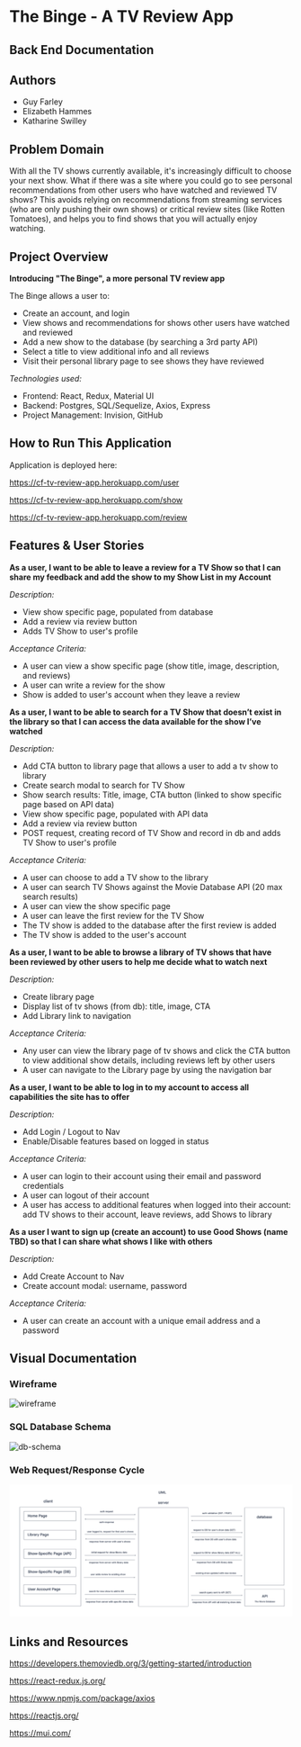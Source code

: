 # The Binge - A TV Review App

## Back End Documentation

## Authors

- Guy Farley
- Elizabeth Hammes
- Katharine Swilley

## Problem Domain

With all the TV shows currently available, it's increasingly difficult to choose your next show. What if there was a site where you could go to see personal recommendations from other users who have watched and reviewed TV shows? This avoids relying on recommendations from streaming services (who are only pushing their own shows) or critical review sites (Iike Rotten Tomatoes), and helps you to find shows that you will actually enjoy watching.

## Project Overview

**Introducing "The Binge", a more personal TV review app**

The Binge allows a user to:

- Create an account, and login
- View shows and recommendations for shows other users have watched and reviewed
- Add a new show to the database (by searching a 3rd party API)
- Select a title to view additional info and all reviews
- Visit their personal library page to see shows they have reviewed

*Technologies used:*

- Frontend: React, Redux, Material UI
- Backend: Postgres, SQL/Sequelize, Axios, Express
- Project Management: Invision, GitHub

## How to Run This Application

Application is deployed here:

<https://cf-tv-review-app.herokuapp.com/user>

<https://cf-tv-review-app.herokuapp.com/show>

<https://cf-tv-review-app.herokuapp.com/review>

## Features & User Stories

**As a user, I want to be able to leave a review for a TV Show so that I can share my feedback and add the show to my Show List in my Account**

*Description:*

- View show specific page, populated from database
- Add a review via review button
- Adds TV Show to user's profile

*Acceptance Criteria:*

- A user can view a show specific page (show title, image, description, and reviews)
- A user can write a review for the show
- Show is added to user's account when they leave a review

**As a user, I want to be able to search for a TV Show that doesn’t exist in the library so that I can access the data available for the show I’ve watched**

*Description:*

- Add CTA button to library page that allows a user to add a tv show to library
- Create search modal to search for TV Show
- Show search results: Title, image, CTA button (linked to show specific page based on API data)
- View show specific page, populated with API data
- Add a review via review button
- POST request, creating record of TV Show and record in db and adds TV Show to user's profile

*Acceptance Criteria:*

- A user can choose to add a TV show to the library
- A user can search TV Shows against the Movie Database API (20 max search results)
- A user can view the show specific page
- A user can leave the first review for the TV Show
- The TV show is added to the database after the first review is added
- The TV show is added to the user's account

**As a user, I want to be able to browse a library of TV shows that have been reviewed by other users to help me decide what to watch next**

*Description:*

- Create library page
- Display list of tv shows (from db): title, image, CTA
- Add Library link to navigation

*Acceptance Criteria:*

- Any user can view the library page of tv shows and click the CTA button to view additional show details, including reviews left by other users
- A user can navigate to the Library page by using the navigation bar

**As a user, I want to be able to log in to my account to access all capabilities the site has to offer**

*Description:*

- Add Login / Logout to Nav
- Enable/Disable features based on logged in status

*Acceptance Criteria:*

- A user can login to their account using their email and password credentials
- A user can logout of their account
- A user has access to additional features when logged into their account: add TV shows to their account, leave reviews, add Shows to library

**As a user I want to sign up (create an account) to use Good Shows (name TBD) so that I can share what shows I like with others**

*Description:*

- Add Create Account to Nav
- Create account modal: username, password

*Acceptance Criteria:*

- A user can create an account with a unique email address and a password

## Visual Documentation

### Wireframe

![wireframe](./assets/wireframe.png)

### SQL Database Schema

![db-schema](./assets/db_schema.png)

### Web Request/Response Cycle

![UML](./assets/uml.png)

## Links and Resources

<https://developers.themoviedb.org/3/getting-started/introduction>

<https://react-redux.js.org/>

<https://www.npmjs.com/package/axios>

<https://reactjs.org/>

<https://mui.com/>
